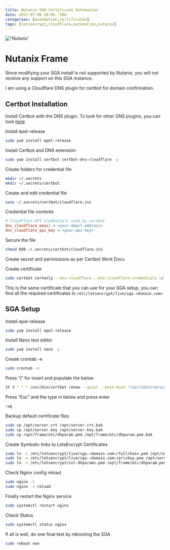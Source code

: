 ```yaml
---
title: Nutanix SGA Certificate Automation
date: 2022-07-08 18:56 -500
categories: [automation,certificates]
tags: [letsencrypt,cloudflare,automation,nutanix]
---
```


!['Nutanix'](https://download.logo.wine/logo/Nutanix/Nutanix-Logo.wine.png)

# Nutanix Frame

Since modifying your SGA install is not supported by Nutanix, you will not receive any support on this SGA instance. 

I am using a Cloudflare DNS plugin for certbot for domain confirmation. 

## Certbot Installation

Install Certbot with the DNS plugin. To look for other DNS plugins, you can look [here](https://eff-certbot.readthedocs.io/en/stable/using.html#dns-plugins)

Install epel-release
```bash
sudo yum install epel-release
```

Install Certbot and DNS extension
```bash
sudo yum install certbot certbot-dns-cloudflare -y
```

Create folders for credential file
```bash
mkdir ~/.secrets
mkdir ~/.secrets/certbot
```

Create and edit credential file
```bash
nano ~/.secrets/certbot/cloudflare.ini
```

Credential file contents
```ini
# Cloudflare API credentials used by Certbot
dns_cloudflare_email = <your-email-address>
dns_cloudflare_api_key = <your-api-key>
```

Secure the file
```bash
chmod 600 ~/.secrets/certbot/cloudflare.ini
```

Create secret and permissions as per Certbot Work Docs

Create certificate
```bash
sudo certbot certonly --dns-cloudflare --dns-cloudflare-credentials ~/.secrets/certbot/cloudflare.ini -d sga.<domain.com> -d *.sga.<domain.com>
```

This is the same certificate that you can use for your SGA setup, you can find all the required certificates in `/etc/letsencrypt/live/sga.<domain.com>`

## SGA Setup
Install epel-release
```bash
sudo yum install epel-release
```

Install Nano text editor
```bash
sudo yum install nano -y
```

Create crontab -e
```bash
sudo crontab -e
```

Press “i” for insert and populate the below
```bash
15 3 * * * /usr/bin/certbot renew --quiet --post-host "/usr/sbin/service nginx reload" > /dev/null 2>&1
```
Press “Esc” and the type in below and press enter
```bash
:wq
```

Backup default certificate files
```bash
sudo cp /opt/server.crt /opt/server.crt.bak
sudo cp /opt/server.key /opt/server.key.bak
sudo cp /opt/frame/etc/dhparam.pem /opt/frame/etc/dhparam.pem.bak
```

Create Symbolic links to LetsEncrypt Certificates
```bash
sudo ln -s /etc/letsencrypt/live/sga.<domain.com>/fullchain.pem /opt/server.crt
sudo ln -s /etc/letsencrypt/live/sga.<domain.com>/privkey.pem /opt/server.key
sudo ln -s /etc/letsencrypt/ssl-dhparams.pem /opt/frame/etc/dhparam.pem
```

Check Nginx config reload
```bash
sudo nginx -t
sudo nginx -s reload
```

Finally restart the Nginx service
```bash
sudo systemctl restart nginx
```

Check Status
```bash
sudo systemctl status nginx
```

If all is well, do one final test by rebooting the SGA
```bash
sudo reboot now
```